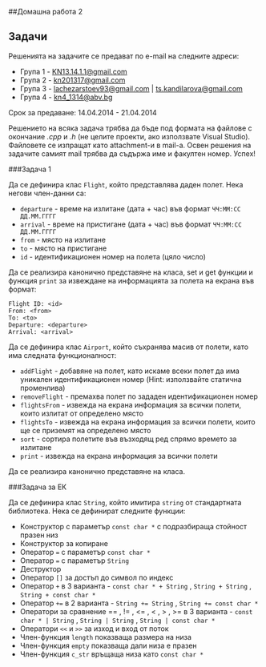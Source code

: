 ##Домашна работа 2

## Задачи

Решенията на задачите се предават по e-mail на следните адреси:

* Група 1 - KN13.14.1.1@gmail.com
* Група 2 - kn201317@gmail.com
* Група 3 - lachezarstoev93@gmail.com | ts.kandilarova@gmail.com
* Група 4 - kn4_1314@abv.bg

Срок за предаване: 14.04.2014 - 21.04.2014

Решението на всяка задача трябва да бъде под формата на файлове с окончание *.cpp* и *.h* (не целите проекти, ако използвате Visual Studio). Файловете се изпращат като attachment-и в mail-a. Освен решения на задачите самият mail трябва да съдържа име и факултен номер. Успех!

###Задача 1

Да се дефинира клас ```Flight```, който представлява даден полет. Нека негови член-данни са:

* ```departure``` - време на излитане (дата + час) във формат ```ЧЧ:ММ:СС ДД.ММ.ГГГГ```
* ```arrival``` - време на пристигане (дата + час) във формат ```ЧЧ:ММ:СС ДД.ММ.ГГГГ```
* ```from``` - място на излитане
* ```to``` - място на пристигане
* ```id``` - идентификационен номер на полета (цяло число)

Да се реализира канонично представяне на класа, set и get функции и функция ```print``` за извеждане на информацията за полета на екрана във формат:

```
Flight ID: <id>
From: <from>
To: <to>
Departure: <departure>
Arrival: <arrival>
```

Да се дефинира клас ```Airport```, който съхранява масив от полети, като има следната функционалност:

* ```addFlight``` - добавяне на полет, като искаме всеки полет да има уникален идентификационен номер (Hint: използвайте статична променлива)
* ```removeFlight``` - премахва полет по зададен идентификационен номер
* ```flightsFrom``` - извежда на екрана информация за всички полети, които излитат от определено място
* ```flightsTo``` - извежда на екрана информация за всички полети, които ще се приземят на определено място
* ```sort``` - сортира полетите във възходящ ред спрямо времето за излитане
* ```print``` - извежда на екрана информация за всички полети

Да се реализира канонично представяне на класа.

###Задача за ЕК

Да се дефинира клас ```String```, който имитира ```string``` от стандартната библиотека. Нека се дефинират следните функции:

* Конструктор с параметър ```const char *``` с подразбираща стойност празен низ
* Конструктор за копиране
* Оператор ```=``` с параметър ```const char *```
* Оператор ```=``` с параметър ```String```
* Деструктор
* Оператор ```[]``` за достъп до символ по индекс
* Оператор ```+``` в 3 варианта - ```const char * + String``` , ```String + String``` , ```String + const char *```
* Оператор ```+=``` в 2 варианта - ```String += String``` , ```String += const char *```
* Оператори за сравнение == , != , <= , < , > , >= в 3 варианта - ```const char * | String``` , ```String | String``` , ```String | const char *```
* Оператори ```<<``` и ```>>``` за изход и вход от поток
* Член-функция ```length``` показваща размера на низа
* Член-функция ```empty``` показваща дали низа е празен
* Член-функция ```c_str``` връщаща низа като ```const char *```

